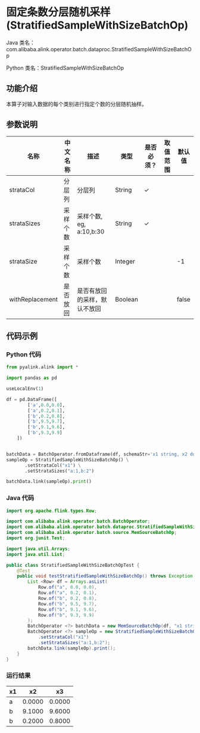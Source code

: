 # 固定条数分层随机采样 (StratifiedSampleWithSizeBatchOp)
Java 类名：com.alibaba.alink.operator.batch.dataproc.StratifiedSampleWithSizeBatchOp

Python 类名：StratifiedSampleWithSizeBatchOp


## 功能介绍

本算子对输入数据的每个类别进行指定个数的分层随机抽样。

## 参数说明

| 名称 | 中文名称 | 描述 | 类型 | 是否必须？ | 取值范围 | 默认值 |
| --- | --- | --- | --- | --- | --- | --- |
| strataCol | 分层列 | 分层列 | String | ✓ |  |  |
| strataSizes | 采样个数 | 采样个数, eg, a:10,b:30 | String | ✓ |  |  |
| strataSize | 采样个数 | 采样个数 | Integer |  |  | -1 |
| withReplacement | 是否放回 | 是否有放回的采样，默认不放回 | Boolean |  |  | false |


## 代码示例
### Python 代码
```python
from pyalink.alink import *

import pandas as pd

useLocalEnv(1)

df = pd.DataFrame([
        ['a',0.0,0.0],
        ['a',0.2,0.1],
        ['b',0.2,0.8],
        ['b',9.5,9.7],
        ['b',9.1,9.6],
        ['b',9.3,9.9]
    ])


batchData = BatchOperator.fromDataframe(df, schemaStr='x1 string, x2 double, x3 double')
sampleOp = StratifiedSampleWithSizeBatchOp() \
       .setStrataCol("x1") \
       .setStrataSizes("a:1,b:2")

batchData.link(sampleOp).print()
```
### Java 代码
```java
import org.apache.flink.types.Row;

import com.alibaba.alink.operator.batch.BatchOperator;
import com.alibaba.alink.operator.batch.dataproc.StratifiedSampleWithSizeBatchOp;
import com.alibaba.alink.operator.batch.source.MemSourceBatchOp;
import org.junit.Test;

import java.util.Arrays;
import java.util.List;

public class StratifiedSampleWithSizeBatchOpTest {
	@Test
	public void testStratifiedSampleWithSizeBatchOp() throws Exception {
		List <Row> df = Arrays.asList(
			Row.of("a", 0.0, 0.0),
			Row.of("a", 0.2, 0.1),
			Row.of("b", 0.2, 0.8),
			Row.of("b", 9.5, 9.7),
			Row.of("b", 9.1, 9.6),
			Row.of("b", 9.3, 9.9)
		);
		BatchOperator <?> batchData = new MemSourceBatchOp(df, "x1 string, x2 double, x3 double");
		BatchOperator <?> sampleOp = new StratifiedSampleWithSizeBatchOp()
			.setStrataCol("x1")
			.setStrataSizes("a:1,b:2");
		batchData.link(sampleOp).print();
	}
}
```

### 运行结果


x1|x2|x3
---|---|---
a|0.0000|0.0000
b|9.1000|9.6000
b|0.2000|0.8000
